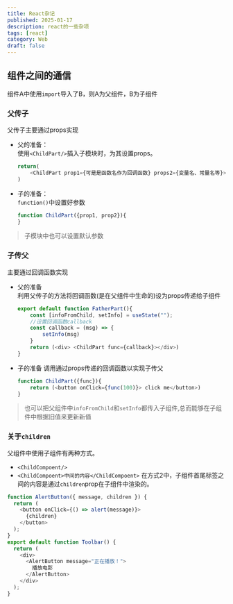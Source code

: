 ```yaml
---
title: React杂记
published: 2025-01-17
description: react的一些杂项
tags: [react]
category: Web
draft: false
---
```


## 组件之间的通信
组件A中使用`import`导入了B，则A为父组件，B为子组件
### 父传子
父传子主要通过props实现
- 父的准备：<br>
  使用`<ChildPart/>`插入子模块时，为其设置props。
    ```javascript
    return(
        <ChildPart prop1={可是是函数名作为回调函数} props2={变量名、常量名等}>
    )
    ```
- 子的准备：<br>
  `function()`中设置好参数
    ```javascript
    function ChildPart({prop1, prop2}){
    }
    ```
>  子模块中也可以设置默认参数

### 子传父
主要通过回调函数实现
- 父的准备 <br>
  利用父传子的方法将回调函数(是在父组件中生命的)设为props传递给子组件
    ```javascript
    export default function FatherPart(){
        const [infoFromChild, setInfo] = useState("");
        //设置回调函数callback
        const callback = (msg) => {
            setInfo(msg)    
        }
        return (<div> <ChildPart func={callback}></div>)
    }
    ```
- 子的准备
  调用通过props传递的回调函数以实现子传父
    ```javascript
    function ChildPart({func}){
        return (<button onClick={func(100)}> click me</button>)
    }
    ```
>   也可以把父组件中`infoFromChild`和`setInfo`都传入子组件,总而能够在子组件中根据旧值来更新新值

### 关于`children`
父组件中使用子组件有两种方式。
- `<ChildCompoent/>`
- `<ChildCompoent>中间的内容</ChildCompoent>`
在方式2中，子组件首尾标签之间的内容是通过`children`prop在子组件中渲染的。
```javascript
function AlertButton({ message, children }) {
  return (
    <button onClick={() => alert(message)}>
      {children}
    </button>
  );
}
export default function Toolbar() {
  return (
    <div>
      <AlertButton message="正在播放！">
        播放电影
      </AlertButton>
    </div>
  );
}
```

